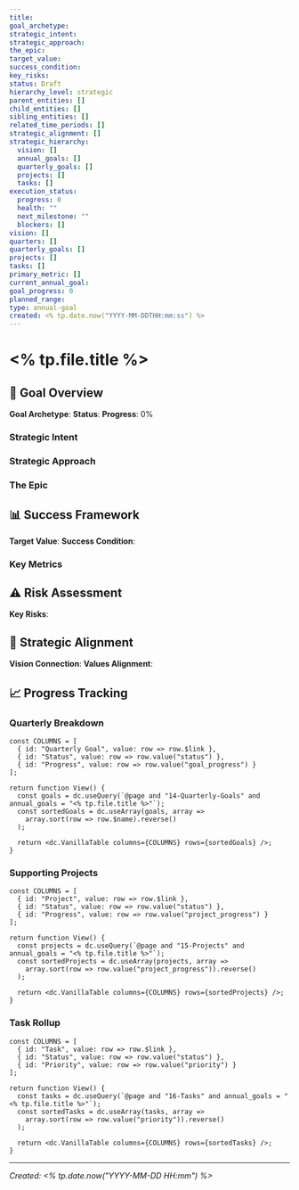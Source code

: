 ```yaml
---
title:
goal_archetype:
strategic_intent:
strategic_approach:
the_epic:
target_value:
success_condition:
key_risks:
status: Draft
hierarchy_level: strategic
parent_entities: []
child_entities: []
sibling_entities: []
related_time_periods: []
strategic_alignment: []
strategic_hierarchy:
  vision: []
  annual_goals: []
  quarterly_goals: []
  projects: []
  tasks: []
execution_status:
  progress: 0
  health: ""
  next_milestone: ""
  blockers: []
vision: []
quarters: []
quarterly_goals: []
projects: []
tasks: []
primary_metric: []
current_annual_goal:
goal_progress: 0
planned_range:
type: annual-goal
created: <% tp.date.now("YYYY-MM-DDTHH:mm:ss") %>
---
```


# <% tp.file.title %>

## 🎯 Goal Overview

**Goal Archetype**: 
**Status**: 
**Progress**: 0%

### Strategic Intent

### Strategic Approach

### The Epic

## 📊 Success Framework

**Target Value**: 
**Success Condition**: 

### Key Metrics

## ⚠️ Risk Assessment

**Key Risks**: 

## 🔗 Strategic Alignment

**Vision Connection**: 
**Values Alignment**: 

## 📈 Progress Tracking

### Quarterly Breakdown

```datacorejsx
const COLUMNS = [
  { id: "Quarterly Goal", value: row => row.$link },
  { id: "Status", value: row => row.value("status") },
  { id: "Progress", value: row => row.value("goal_progress") }
];

return function View() {
  const goals = dc.useQuery(`@page and "14-Quarterly-Goals" and annual_goals = "<% tp.file.title %>"`);
  const sortedGoals = dc.useArray(goals, array => 
    array.sort(row => row.$name).reverse()
  );
  
  return <dc.VanillaTable columns={COLUMNS} rows={sortedGoals} />;
}
```

### Supporting Projects

```datacorejsx
const COLUMNS = [
  { id: "Project", value: row => row.$link },
  { id: "Status", value: row => row.value("status") },
  { id: "Progress", value: row => row.value("project_progress") }
];

return function View() {
  const projects = dc.useQuery(`@page and "15-Projects" and annual_goals = "<% tp.file.title %>"`);
  const sortedProjects = dc.useArray(projects, array => 
    array.sort(row => row.value("project_progress")).reverse()
  );
  
  return <dc.VanillaTable columns={COLUMNS} rows={sortedProjects} />;
}
```

### Task Rollup

```datacorejsx
const COLUMNS = [
  { id: "Task", value: row => row.$link },
  { id: "Status", value: row => row.value("status") },
  { id: "Priority", value: row => row.value("priority") }
];

return function View() {
  const tasks = dc.useQuery(`@page and "16-Tasks" and annual_goals = "<% tp.file.title %>"`);
  const sortedTasks = dc.useArray(tasks, array => 
    array.sort(row => row.value("priority")).reverse()
  );
  
  return <dc.VanillaTable columns={COLUMNS} rows={sortedTasks} />;
}
```

---

*Created: <% tp.date.now("YYYY-MM-DD HH:mm") %>*
